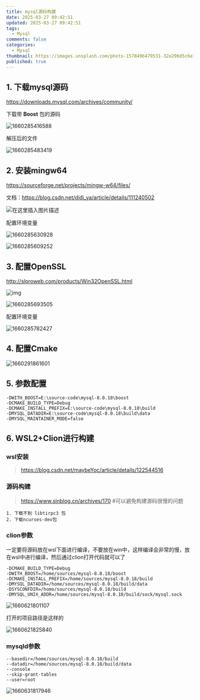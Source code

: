 ```yaml
---
title: mysql源码构建
date: 2025-03-27 09:42:51
updated: 2025-03-27 09:42:51
tags:
  - Mysql
comments: false
categories:
  - Mysql
thumbnail: https://images.unsplash.com/photo-1578496479531-32e296d5c6e1?crop=entropy&cs=srgb&fm=jpg&ixid=M3w2NDU1OTF8MHwxfHJhbmRvbXx8fHx8fHx8fDE3NDMwODI5Njh8&ixlib=rb-4.0.3&q=85&w=1920&h=1080
published: true
---
```



## 1. 下载mysql源码

https://downloads.mysql.com/archives/community/

下载带 **Boost** 包的源码

![1660285416588](https://cdn.jsdelivr.net/gh/hackerHiJu/note-picture@main/note-picture/1660285416588.png)

解压后的文件

![1660285483419](https://cdn.jsdelivr.net/gh/hackerHiJu/note-picture@main/note-picture/1660285483419.png)



## 2. 安装mingw64

 https://sourceforge.net/projects/mingw-w64/files/

文档：https://blog.csdn.net/didi_ya/article/details/111240502

 ![在这里插入图片描述](https://cdn.jsdelivr.net/gh/hackerHiJu/note-picture@main/note-picture/07d4bb46d11e4fb5a82d92eb1f144fb2.jpeg) 

配置环境变量

![1660285630928](https://cdn.jsdelivr.net/gh/hackerHiJu/note-picture@main/note-picture/1660285630928.png)

![1660285609252](https://cdn.jsdelivr.net/gh/hackerHiJu/note-picture@main/note-picture/1660285609252.png)

## 3. 配置OpenSSL

 http://slproweb.com/products/Win32OpenSSL.html 

 ![img](https://cdn.jsdelivr.net/gh/hackerHiJu/note-picture@main/note-picture/787949db5f624326b1651031c3b68764.png) 

![1660285693505](https://cdn.jsdelivr.net/gh/hackerHiJu/note-picture@main/note-picture/1660285693505.png)

配置环境变量

![1660285782427](https://cdn.jsdelivr.net/gh/hackerHiJu/note-picture@main/note-picture/1660285782427.png)

## 4. 配置Cmake



![1660291861601](https://cdn.jsdelivr.net/gh/hackerHiJu/note-picture@main/note-picture/1660291861601.png)

## 5. 参数配置

```text
-DWITH_BOOST=E:\source-code\mysql-8.0.18\boost
-DCMAKE_BUILD_TYPE=Debug
-DCMAKE_INSTALL_PREFIX=E:\source-code\mysql-8.0.18\build
-DMYSQL_DATADIR=E:\source-code\mysql-8.0.18\build\data
-DMYSQL_MAINTAINER_MODE=false
```







## 6. WSL2+Clion进行构建

### wsl安装

> https://blog.csdn.net/maybeYoc/article/details/122544516

### 源码构建

> https://www.sinblog.cn/archives/170  #可以避免构建源码很慢的问题

```text
1. 下载不到 libtirpc3 包
2. 下载ncurses-dev包
```

### clion参数

一定要将源码放在wsl下面进行编译，不要放在win中，这样编译会非常的慢，放在wsl中进行编译，然后通过clion打开代码就可以了

```text
-DCMAKE_BUILD_TYPE=Debug
-DWITH_BOOST=/home/sources/mysql-8.0.18/boost
-DCMAKE_INSTALL_PREFIX=/home/sources/mysql-8.0.18/build
-DMYSQL_DATADIR=/home/sources/mysql-8.0.18/build/data
-DSYSCONFDIR=/home/sources/mysql-8.0.18/build
-DMYSQL_UNIX_ADDR=/home/sources/mysql-8.0.18/build/sock/mysql.sock
```

![1660621801107](https://cdn.jsdelivr.net/gh/hackerHiJu/note-picture@main/note-picture/1660621801107.png)

打开的项目路径是这样的

![1660621825840](https://cdn.jsdelivr.net/gh/hackerHiJu/note-picture@main/note-picture/1660621825840.png)

### mysqld参数

```text
--basedir=/home/sources/mysql-8.0.18/build
--datadir=/home/sources/mysql-8.0.18/build/data
--console
--skip-grant-tables
--user=root
```

![1660631817946](https://cdn.jsdelivr.net/gh/hackerHiJu/note-picture@main/note-picture/1660631817946.png)

